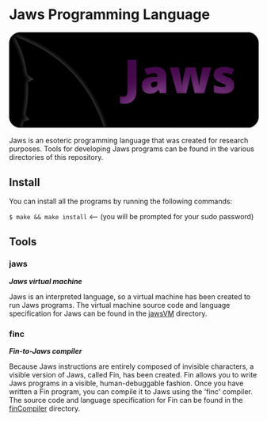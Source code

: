 # Jaws Programming Language

![Jaws Logo](resources/jawsLogo.png)

Jaws is an esoteric programming language that was created for research purposes. Tools for developing Jaws programs can be found in the various directories of this repository.

## Install

You can install all the programs by running the following commands:

`$ make && make install`		<-- (you will be prompted for your sudo password)

## Tools

### jaws

***Jaws virtual machine***

Jaws is an interpreted language, so a virtual machine has been created to run Jaws programs. The virtual machine source code and language specification for Jaws can be found in the [jawsVM](jawsVM/) directory.

### finc 

***Fin-to-Jaws compiler***

Because Jaws instructions are entirely composed of invisible characters, a visible version of Jaws, called Fin, has been created. Fin allows you to write Jaws programs in a visible, human-debuggable fashion. Once you have written a Fin program, you can compile it to Jaws using the 'finc' compiler. The source code and language specification for Fin can be found in the [finCompiler](finCompiler/) directory.
